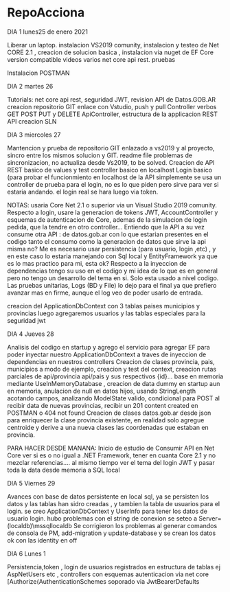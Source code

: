 # RepoAcciona

DIA 1 lunes25 de enero 2021

Liberar un laptop. instalacion VS2019 comunity,  instalacion y testeo de Net CORE 2.1 , creacion de solucion basica , instalacion via nuget de EF Core version compatible
videos varios net core api rest. pruebas

Instalacion POSTMAN

DIA 2  martes 26

Tutorials: net core api rest, seguridad JWT, revision API de Datos.GOB.AR creacion repositorio GIT enlace con Vstudio, push y pull
Controller verbos GET POST PUT y DELETE ApiController, estructura de la applicacion REST API creacion SLN
 
DIA 3 miercoles 27

Mantencion y prueba de repositorio GIT enlazado a vs2019 y al proyecto, sincro entre los
mismos solucion y GIT. readme file problemas de sincronizacion, no actualiza desde Vs2019, to be solved. 
Creacion de API REST basico de values y test controller basico en localhost
Login basico (para probar el funcionmiento en localhost de la API simplemente
se usa un controller de prueba para el login, no es lo que piden pero sirve para
ver si estaria andando. el login real se hara luego via token.

NOTAS: usaria Core Net 2.1 o superior via un Visual Studio 2019 comunity. Respecto a login, usare la generacion  de tokens JWT, AccountController y esquemas de autenticacion de Core, ademas de  la simulacion de login pedida, que la tendre en otro controller...
Entiendo que la API a su vez consume otra API :  de datos.gob.ar con lo que estarian presentes en el codigo tanto el consumo como la generacion de datos que sirve la api misma no?
Me es necesario usar  persistencia (para usuario, login ,etc) , y en este caso lo estaria manejando con Sql local y EntityFramework ya que es lo mas practico para mi, esta ok?
Respecto a la inyeccion de dependencias tengo su uso en el codigo y mi idea de lo que es en general pero no tengo un desarrollo del tema en si. Solo esta usado a nivel codigo.
Las pruebas unitarias, Logs (BD y File) lo dejo para el final ya que prefiero avanzar mas en firme, aunque el log veo de poder usarlo de entrada.

creacion del ApplicationDbContext con 3 tablas paises municipios y provincias luego agregaremos usuarios y las tablas especiales para la seguridad jwt

DIA 4 Jueves 28

Analisis del codigo en startup y agrego el servicio para agregar EF para poder inyectar nuestro ApplicationDbContext a traves de inyeccion de dependencias en nuestros controllers
Creacion de clases provincia, pais, municipios a modo de ejemplo, creacion y test del context, creacion rutas parciales de api/provincia api/pais y sus respectivos {id}... base en memoria mediante UseInMemoryDatabase , creacion de data dummy en startup aun en memoria, anulacion de null en datos hijos, usando StringLength acotando campos, analizando ModelState valido, condicional para POST al recibir data de nuevas provincias, recibir un 201 content created en POSTMAN o 404 not found
Creacion de clases datos.gob.ar desde json para enriquecer la clase provincia existente, en realidad solo agregue centroide y derive a una nueva clases las coordenadas que estaban en provincia.

PARA HACER DESDE MANANA:
Inicio de estudio de Consumir API en Net Core ver si es o no igual a .NET Framework, tener en cuanta Core 2.1 y no mezclar referencias.... al mismo tiempo ver el tema del login JWT y pasar toda la data desde memoria a SQL local


DIA 5 Viernes 29


Avances con base de datos persistente en local sql, ya se persisten los datos y las tablas han sidro creadas , y tambien la tabla de usuarios para el login. se creo ApplicationDbContext y UserInfo para tener los datos de usuario login. hubo problemas con el string de conexion se seteo a Server=(localdb)\\mssqllocaldb
Se corrigieron los problemas al generar comandos de consola de PM, add-migration y update-database y se crean los datos ok con las identity en off


DIA 6 Lunes 1


Persistencia,token , login de usuarios registrados en estructura de tablas ej AspNetUsers etc , controllers con esquemas autenticacion  via net core   [Authorize(AuthenticationSchemes soporado via  JwtBearerDefaults
